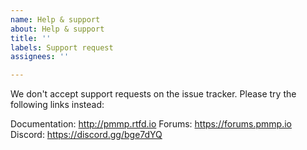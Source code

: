 ```yaml
---
name: Help & support
about: Help & support
title: ''
labels: Support request
assignees: ''

---
```


We don't accept support requests on the issue tracker. Please try the following links instead:

Documentation: http://pmmp.rtfd.io
Forums: https://forums.pmmp.io
Discord: https://discord.gg/bge7dYQ
